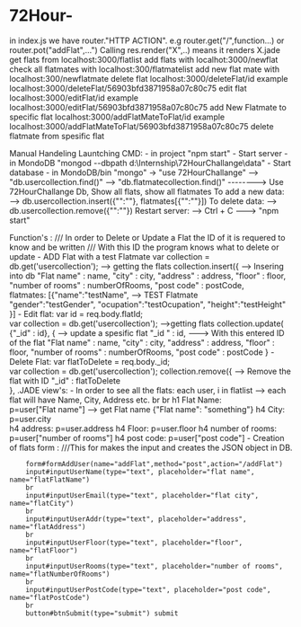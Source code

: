 # 72Hour-
in index.js we have router."HTTP ACTION". e.g router.get("/",function...) or router.pot("addFlat",...")
Calling res.render("X",..) means it renders X.jade
get flats from localhost:3000/flatlist
add flats with localhot:3000/newflat
check all flatmates with localhost:300/flatmatelist
add new flat mate with localhost:300/newflatmate
delete flat localhost:3000/deleteFlat/id    example localhost:3000/deleteFlat/56903bfd3871958a07c80c75
edit flat localhost:3000/editFlat/id         example localhost:3000/editFlat/56903bfd3871958a07c80c75
add New Flatmate to specific flat localhost:3000/addFlatMateToFlat/id  example localhost:3000/addFlatMateToFlat/56903bfd3871958a07c80c75
delete flatmate from spesific flat        

Manual Handeling Launtching CMD: 
	- in project   "npm start"    - Start server
	- in MondoDB   "mongod --dbpath d:\Internship\72HourChallange\data\"    - Start database
	- in MondoDB/bin     "mongo" -> "use 72HourChallange" -->  "db.usercollection.find()" --> "db.flatmatecollection.find()"     --------> Use 72HourChallange Db,  Show all flats,  show all flatmates
	    To add a new data:  
				--> db.usercollection.insert({"":""}, flatmates[{"":""}])
		To delete data:
				--> db.usercollection.remove({"":""})
		Restart server:
				--> Ctrl + C ---> "npm start"

Function's :  /// In order to Delete or Update a Flat the ID of it is requered to know and be written
			  /// With this ID the program knows what to delete or update
	- ADD Flat with a test Flatmate
	   var collection = db.get('usercollection');      --> getting the flats 
			collection.insert({                        --> Insering into db
				"Flat name" : name,
				"city" : city,
				"address" : address,
				"floor" : floor,
				"number of rooms" : numberOfRooms,
				"post code" : postCode,          
				 flatmates: [{"name":"testName",        --> TEST Flatmate           
				 "gender":"testGender", 
				 "ocupation":"testOcupation", 
				 "height":"testHeight"
			 }]
	- Edit flat:
		var id = req.body.flatId;                      
		var collection = db.get('usercollection');       -->getting flats
			collection.update( {"_id" : id}, {           --> update a spesific flat
				"_id " : id,								---> With this entered ID of the flat
				"Flat name" : name,
				"city" : city,
				"address" : address,
				"floor" : floor,
				"number of rooms" : numberOfRooms,
				"post code" : postCode
			}
	- Delete Flat:
		    var flatToDelete = req.body._id;                
			var collection = db.get('usercollection');
			collection.remove({  	                        --> Remove the flat with ID
				"_id" : flatToDelete  
			}, 
.JADE view's: 
    - In order to see all the flats:
	   each user, i in flatlist                      --> each flat will have Name, City, Address etc.
                br
                br
                h1 Flat Name:     
                p=user["Flat name"]                  --> get Flat name {"Flat name": "something"}
                h4 City:
                p=user.city                          
                h4 address:
                p=user.address 
                h4 Floor:
                p=user.floor 
                h4 number of rooms:
                p=user["number of rooms"] 
                h4 post code:
                p=user["post code"]
	- Creation of flats form :   ///This for makes the input and creates the JSON object in DB.
	
	    form#formAddUser(name="addFlat",method="post",action="/addFlat")
        input#inputUserName(type="text", placeholder="flat name", name="flatFlatName")
        br
        input#inputUserEmail(type="text", placeholder="flat city", name="flatCity")
        br
        input#inputUserAddr(type="text", placeholder="address", name="flatAddress")
        br
        input#inputUserFloor(type="text", placeholder="floor", name="flatFloor")
        br
        input#inputUserRooms(type="text", placeholder="number of rooms", name="flatNumberOfRooms")
        br
        input#inputUserPostCode(type="text", placeholder="post code", name="flatPostCode")
        br
        button#btnSubmit(type="submit") submit

		
